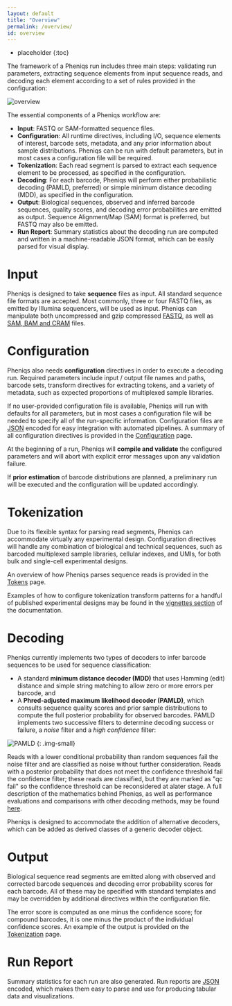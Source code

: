 ```yaml
---
layout: default
title: "Overview"
permalink: /overview/
id: overview
---
```


* placeholder
{:toc}

The framework of a Pheniqs run includes three main steps: validating run parameters, extracting sequence elements from input sequence reads, and decoding each element according to a set of rules provided in the configuration:

![overview](/pheniqs/assets/img/pheniqs_overview_web2.png)

The essential components of a Pheniqs workflow are:
+ **Input**: FASTQ or SAM-formatted sequence files.
+ **Configuration**: All runtime directives, including I/O, sequence elements of interest, barcode sets, metadata, and any prior information about sample distributions. Pheniqs can be run with default parameters, but in most cases a configuration file will be required.
+ **Tokenization**: Each read segment is parsed to extract each sequence element to be processed, as specified in the configuration.
+ **Decoding**: For each barcode, Pheniqs will perform either probabilistic decoding (PAMLD, preferred) or simple minimum distance decoding (MDD), as specified in the configuration.
+ **Output**: Biological sequences, observed and inferred barcode sequences, quality scores, and decoding error probabilities are emitted as output. Sequence Alignment/Map (SAM) format is preferred, but FASTQ may also be emitted.
+ **Run Report**: Summary statistics about the decoding run are computed and written in a machine-readable JSON format, which can be easily parsed for visual display.

# Input

Pheniqs is designed to take **sequence** files as input. All standard sequence file formats are accepted. Most commonly, three or four FASTQ files, as emitted by Illumina sequencers, will be used as input. Pheniqs can manipulate both uncompressed and gzip compressed [FASTQ](/pheniqs/glossary#fastq), as well as [SAM, BAM and CRAM](/pheniqs/glossary#htslib) files.

# Configuration

Pheniqs also needs **configuration** directives in order to execute a decoding run. Required parameters include input / output file names and paths, barcode sets, transform directives for extracting tokens, and a variety of metadata, such as expected proportions of multiplexed sample libraries.

If no user-provided configuration file is available, Pheniqs will run with defaults for all parameters, but in most cases a configuration file will be needed to specify all of the run-specific information. Configuration files are [JSON](https://en.wikipedia.org/wiki/JSON) encoded for easy integration with automated pipelines. A summary of all configuration directives is provided in the [Configuration](configuration.html) page.

At the beginning of a run, Pheniqs will **compile and validate** the configured parameters and will abort with explicit error messages upon any validation failure.

If **prior estimation** of barcode distributions are planned, a preliminary run will be executed and the configuration will be updated accordingly.

# Tokenization

Due to its flexible syntax for parsing read segments, Pheniqs can accommodate virtually any experimental design. Configuration directives will handle any combination of biological and technical sequences, such as barcoded multiplexed sample libraries, cellular indexes, and UMIs, for both bulk and single-cell experimental designs.

An overview of how Pheniqs parses sequence reads is provided in the [Tokens](tokenization.html) page.

Examples of how to configure tokenization transform patterns for a handful of published experimental designs may be found in the [vignettes section](vignettes.html) of the documentation.

# Decoding

Pheniqs currently implements two types of decoders to infer barcode sequences to be used for sequence classification:

+ A standard **minimum distance decoder (MDD)** that uses Hamming (edit) distance and simple string matching to allow zero or more errors per barcode, and
+ A **Phred-adjusted maximum likelihood decoder (PAMLD)**, which consults sequence quality scores and prior sample distributions to compute the full posterior probability for observed barcodes. PAMLD implements two successive filters to determine decoding success or failure, a _noise_ filter and a _high confidence_ filter:

![PAMLD](/pheniqs/assets/img/pamld.png)
{: .img-small}
<!-- <img src="/pheniqs/assets/img/pamld.png" style="img-small" /> -->

Reads with a lower conditional probability than random sequences fail the noise filter and are classified as noise without further consideration. Reads with a posterior probability that does not meet the confidence threshold fail the confidence filter; these reads are classified, but they are marked as "qc fail" so the confidence threshold can be reconsidered at alater stage. A full description of the mathematics behind Pheniqs, as well as performance evaluations and comparisons with other decoding methods, may be found [here]().

Pheniqs is designed to accommodate the addition of alternative decoders, which can be added as derived classes of a generic decoder object.

# Output

Biological sequence read segments are emitted along with observed and corrected barcode sequences and decoding error probability scores for each barcode. All of these may be specified with standard templates and may be overridden by additional directives within the configuration file.

The error score is computed as one minus the confidence score; for compound barcodes, it is one minus the product of the individual confidence scores. An example of the output is provided on the [Tokenization](tokenization.html) page.

# Run Report

Summary statistics for each run are also generated. Run reports are [JSON](https://en.wikipedia.org/wiki/JSON) encoded, which makes them easy to parse and use for producing tabular data and visualizations.

